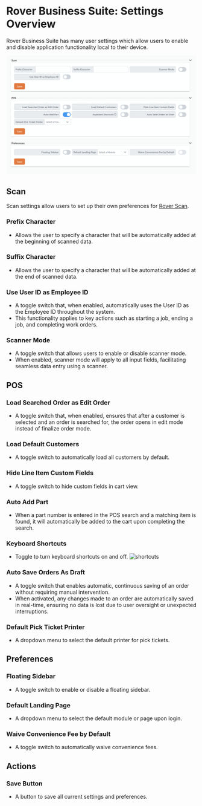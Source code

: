 # Rover Business Suite: Settings Overview

<PageHeader />

Rover Business Suite has many user settings which allow users to enable and disable application functionality local to their device.

![Rover Scan Logo](./rover-web-settings.png)

## Scan

Scan settings allow users to set up their own preferences for [Rover Scan](../scan/README.md).

### Prefix Character
- Allows the user to specify a character that will be automatically added at the beginning of scanned data.

### Suffix Character
- Allows the user to specify a character that will be automatically added at the end of scanned data.

### Use User ID as Employee ID
- A toggle switch that, when enabled, automatically uses the User ID as the Employee ID throughout the system.
- This functionality applies to key actions such as starting a job, ending a job, and completing work orders.

### Scanner Mode
- A toggle switch that allows users to enable or disable scanner mode.
- When enabled, scanner mode will apply to all input fields, facilitating seamless data entry using a scanner.

## POS

### Load Searched Order as Edit Order
- A toggle switch that, when enabled, ensures that after a customer is selected and an order is searched for, the order opens in edit mode instead of finalize order mode.

### Load Default Customers
- A toggle switch to automatically load all customers by default.

### Hide Line Item Custom Fields
- A toggle switch to hide custom fields in cart view.

### Auto Add Part
- When a part number is entered in the POS search and a matching item is found, it will automatically be added to the cart upon completing the search.

### Keyboard Shortcuts
- Toggle to turn keyboard shortcuts on and off.
  <img width="197" alt="shortcuts" src="https://github.com/user-attachments/assets/880f9c8b-5c73-4091-887f-8ea2b57f889c" />

### Auto Save Orders As Draft
- A toggle switch that enables automatic, continuous saving of an order without requiring manual intervention.
- When activated, any changes made to an order are automatically saved in real-time, ensuring no data is lost due to user oversight or unexpected interruptions.

### Default Pick Ticket Printer
- A dropdown menu to select the default printer for pick tickets.

## Preferences

### Floating Sidebar
- A toggle switch to enable or disable a floating sidebar.

### Default Landing Page
- A dropdown menu to select the default module or page upon login.

### Waive Convenience Fee by Default
- A toggle switch to automatically waive convenience fees.

## Actions

### Save Button
- A button to save all current settings and preferences.

<PageFooter />
